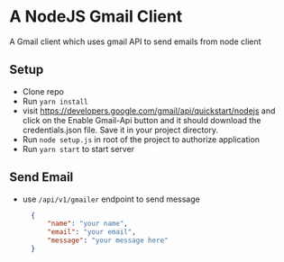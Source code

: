 # A NodeJS Gmail Client

A Gmail client which uses gmail API to send emails from node client

## Setup

* Clone repo
* Run `yarn install`
* visit https://developers.google.com/gmail/api/quickstart/nodejs and click on the Enable Gmail-Api button and it should download the credentials.json file. Save it in your project directory.
* Run `node setup.js` in root of the project to authorize application
* Run `yarn start` to start server


## Send Email

* use `/api/v1/gmailer` endpoint to send message
  ```json
    {
        "name": "your name",
        "email": "your email",
        "message": "your message here"
    }
  ```